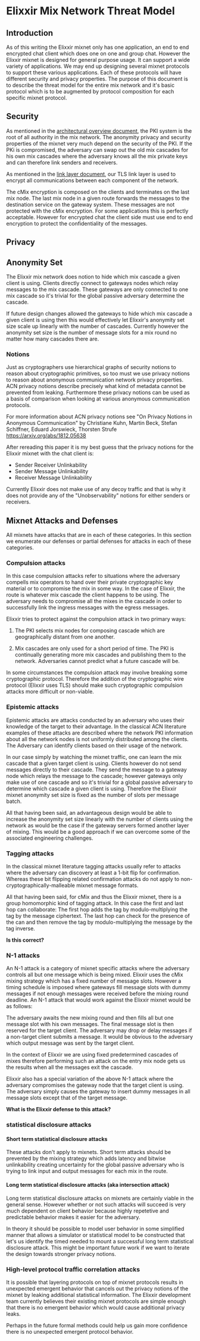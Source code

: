 
# Elixxir Mix Network Threat Model

## Introduction

As of this writing the Elixxir mixnet only has one application, an end
to end encrypted chat client which does one on one and group chat.
However the Elixxir mixnet is designed for general purpose usage. It
can support a wide variety of applications. We may end up designing
several mixnet protocols to support these various applications. Each
of these protocols will have different security and privacy
properties. The purpose of this document is to describe the threat
model for the entire mix network and it's basic protocol which is to
be augmented by protocol composition for each specific mixnet
protocol.

## Security

As mentioned in the [architectural overview
document](architecture.md), the PKI system is the root of all
authority in the mix network. The anonymity privacy and security
properties of the mixnet very much depend on the security of the PKI.
If the PKi is compromised, the adversary can swap out the old mix
cascades for his own mix cascades where the adversary knows all the
mix private keys and can therefore link senders and receivers.

As mentioned in the [link layer document](link_layer.md), our TLS link
layer is used to encrypt all communications between each component of
the network.

The cMix encryption is composed on the clients and terminates on the
last mix node.  The last mix node in a given route forwards the
messages to the destination service on the gateway system. These
messages are not protected with the cMix encryption. For some
applications this is perfectly acceptable. However for encrypted chat
the client side must use end to end encryption to protect the
confidentiality of the messages.

## Privacy

## Anonymity Set

The Elixxir mix network does notion to hide which mix cascade a given
client is using.  Clients directly connect to gateways nodes which
relay messages to the mix cascade.  These gateways are only connected
to one mix cascade so it's trivial for the global passive adversary
determine the cascade.

If future design changes allowed the gateways to hide which mix
cascade a given client is using then this would effectively let
Elixxir's anonymity set size scale up linearly with the number of
cascades. Currently however the anonymity set size is the number of
message slots for a mix round no matter how many cascades there are.

### Notions

Just as cryptographers use hierarchical graphs of security notions to
reason about cryptographic primitives, so too must we use privacy
notions to reason about anonymous communication network privacy
properties. ACN privacy notions describe precisely what kind of
metadata cannot be prevented from leaking.  Furthermore these privacy
notions can be used as a basis of comparison when looking at various
anonymous communication protocols.

For more information about ACN privacy notions see "On Privacy Notions
in Anonymous Communication" by Christiane Kuhn, Martin Beck, Stefan
Schiffner, Eduard Jorswieck, Thorsten Strufe
https://arxiv.org/abs/1812.05638

After rereading this paper it is my best guess that the privacy notions
for the Elixxir mixnet with the chat client is:

 - Sender Receiver Unlinkability
 - Sender Message Unlinkability
 - Receiver Message Unlinkability

Currently Elixxir does not make use of any decoy traffic and that
is why it does not provide any of the "Unobservability" notions
for either senders or receivers.

## Mixnet Attacks and Defenses

All mixnets have attacks that are in each of these categories. In this
section we enumerate our defenses or partial defenses for attacks
in each of these categories.

### Compulsion attacks

In this case compulsion attacks refer to situations where the
adversary compells mix operators to hand over their private
cryptographic key material or to compromise the mix in some way. In
the case of Elixxir, the route is whatever mix cascade the client
happens to be using. The adversary needs to compromise all the mixes
in the cascade in order to successfully link the ingress messages with
the egress messages.

Elixxir tries to protect against the compulsion attack in two primary ways:

1. The PKI selects mix nodes for composing cascade which are geographically
distant from one another.

2. Mix cascades are only used for a short period of time. The PKI is
continually generating more mix cascades and publishing them to the
network. Adversaries cannot predict what a future cascade will be.

In some circumstances the compulsion attack may involve breaking some
cryptographic protocol. Therefore the addition of the cryptographic
wire protocol (Elixxir uses TLS) should make such cryptographic compulsion
attacks more difficult or non-viable.

### Epistemic attacks
 
Epistemic attacks are attacks conducted by an adversary who uses
their knowledge of the target to their advantage. In the classical
ACN literature examples of these attacks are described where the
network PKI information about all the network nodes is not uniformly
distributed among the clients. The Adversary can identify clients
based on their usage of the network.

In our case simply by watching the mixnet traffic, one can learn the
mix cascade that a given target client is using. Clients however do
not send messages directly to their cascade. They send the message to
a gateway node which relays the message to the cascade; however gateways
only make use of one cascade and so it's trivial for a global passive
adversary to determine which cascade a given client is using. Therefore
the Elixxir mixnet anonymity set size is fixed as the number of slots
per message batch.

All that having been said, an advantageous design would be able to
increase the anonymity set size linearly with the number of clients
using the network as would be the case if the gateway servers formed
another layer of mixing. This would be a good approach if we can
overcome some of the associated engineering challenges.

### Tagging attacks

In the classical mixnet literature tagging attacks usually refer to attacks
where the adversary can discovery at least a 1-bit flip for confirmation.
Whereas these bit flipping related confirmation attacks do not apply to
non-cryptographically-malleable mixnet message formats.

All that having been said, for cMix and thus the Elixxir mixnet, there
is a group homomorphic kind of tagging attack. In this case the first
and last hop can collaborate: The first hop adds the tag by
modulo-multiplying the tag by the message ciphertext. The last hop can
check for the presence of the can and then remove the tag by
modulo-multiplying the message by the tag inverse.

**Is this correct?**

### N-1 attacks

An N-1 attack is a category of mixnet specific attacks where the
adversary controls all but one message which is being mixed. Elixxir
uses the cMix mixing strategy which has a fixed number of message
slots. However a timing schedule is imposed where gateways fill
message slots with dummy messages if not enough messages were received
before the mixing round deadline. An N-1 attack that would work
against the Elixxir mixnet would be as follows:

   The adversary awaits the new mixing round and then fills all but
   one message slot with his own messages. The final message slot is
   then reserved for the target client. The adversary may drop or
   delay messages if a non-target client submits a message. It would
   be obvious to the adversary which output message was sent by the
   target client.

In the context of Elixxir we are using fixed predetermined cascades of
mixes therefore performing such an attack on the entry mix node gets
us the results when all the messages exit the cascade.

Elixxir also has a special variation of the above N-1 attack where
the adversary compromises the gateway node that the target client is using.
The adversary simply causes the gateway to insert dummy messages in all
message slots except that of the target message.

**What is the Elixxir defense to this attack?**

### statistical disclosure attacks

#### Short term statistical disclosure attacks

These attacks don't apply to mixnets. Short term attacks should be
prevented by the mixing strategy which adds latency and bitwise
unlinkability creating uncertainty for the global passive adversary
who is trying to link input and output messages for each mix in the route.

#### Long term statistical disclosure attacks (aka intersection attack)

Long term statistical disclosure attacks on mixnets are certainly
viable in the general sense. However whether or not such attacks will
succeed is very much dependent on client behavior because highly
repetetive and predictable behavior makes it easier for the adversary.

In theory it should be possible to model user behavior in some
simplified manner that allows a simulator or statistical model to be
constructed that let's us identify the timed needed to mount a
successful long term statistical disclosure attack. This might be
important future work if we want to iterate the design towards
stronger privacy notions.

### High-level protocol traffic correlation attacks

It is possible that layering protocols on top of mixnet protocols
results in unexpected emergent behavior that cancels out the privacy
notions of the mixnet by leaking additional statistical
information. The Elixxir development team currently believes their
existing mixnet protocols are simple enough that there is no emergent
behavior which would cause additional privacy leaks.

Perhaps in the future formal methods could help us gain more confidence
there is no unexpected emergent protocol behavior.
